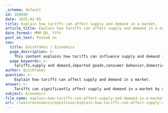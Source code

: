 ```yaml
---
_schema: default
id: 169890
date: 2025-02-05
title: Explain how tariffs can affect supply and demand in a market.
article_title: Explain how tariffs can affect supply and demand in a market.
date_format: MMM DD, YYYY
post_on_text: Posted on
seo:
  title: QuickTakes | Economics
  page_description: >-
    This content explains how tariffs can influence supply and demand in a market by affecting the prices of imported goods, consumer preferences, and the competitive landscape for domestic producers.
  page_keywords: >-
    tariffs,supply and demand,imported goods,consumer behavior,domestic producers,price increase,market dynamics,inflation,trade relationships,retaliation,economic impact
author: QuickTakes
question: >-
    Explain how tariffs can affect supply and demand in a market.
answer: >-
    Tariffs can significantly affect supply and demand in a market by altering the prices of imported goods, which in turn influences consumer behavior and the competitive landscape for domestic producers. Here’s a detailed explanation of how this process works:\n\n1. **Increased Prices for Imported Goods**: When a tariff is imposed on imported goods, the cost of those goods rises. For example, if the U.S. imposes a 25% tariff on Canadian lumber, the price of Canadian lumber in the U.S. market increases. This price increase can lead to a decrease in the quantity demanded for that product, as consumers may seek cheaper alternatives or reduce their overall consumption.\n\n2. **Impact on Domestic Supply**: As imported goods become more expensive due to tariffs, domestic producers may find themselves in a more favorable position. They can increase their prices as the competition from imports diminishes. This can lead to an increase in the quantity supplied by domestic producers, as they respond to the higher prices and increased demand for their products.\n\n3. **Shifts in Demand**: The higher prices of imported goods can lead consumers to shift their preferences towards domestically produced alternatives. This shift can increase demand for local products, potentially benefiting domestic industries. However, if the price increase is significant, it may also lead to a decrease in overall consumer spending, as consumers may cut back on purchases to accommodate higher prices.\n\n4. **Economic Consequences**: The overall economic impact of tariffs can lead to inflationary pressures, as higher prices for imported goods can contribute to an increase in the general price level. This can reduce consumer purchasing power and lead to a decrease in consumer surplus, which is the difference between what consumers are willing to pay and what they actually pay.\n\n5. **Trade Relationships and Retaliation**: Tariffs can also lead to retaliatory measures from other countries, which can further disrupt supply and demand dynamics. For instance, if Canada responds to U.S. tariffs with its own tariffs on U.S. goods, it can lead to a decrease in exports for U.S. producers, affecting their supply and potentially leading to job losses in those industries.\n\n6. **Long-term Effects**: Over time, persistent tariffs can lead to structural changes in the economy. Industries that rely heavily on imported materials may face increased costs, which can reduce their competitiveness. This can lead to a reallocation of resources within the economy, affecting overall economic growth and productivity.\n\nIn summary, tariffs can create a complex interplay between supply and demand by increasing prices for imported goods, altering consumer behavior, and impacting domestic production. The net effect can lead to higher consumer prices, reduced demand for imports, and potential shifts in the competitive landscape, all of which have broader implications for the economy.
subject: Economics
file_name: explain-how-tariffs-can-affect-supply-and-demand-in-a-market.md
url: /learn/economics/questions/explain-how-tariffs-can-affect-supply-and-demand-in-a-market
---
```


&nbsp;